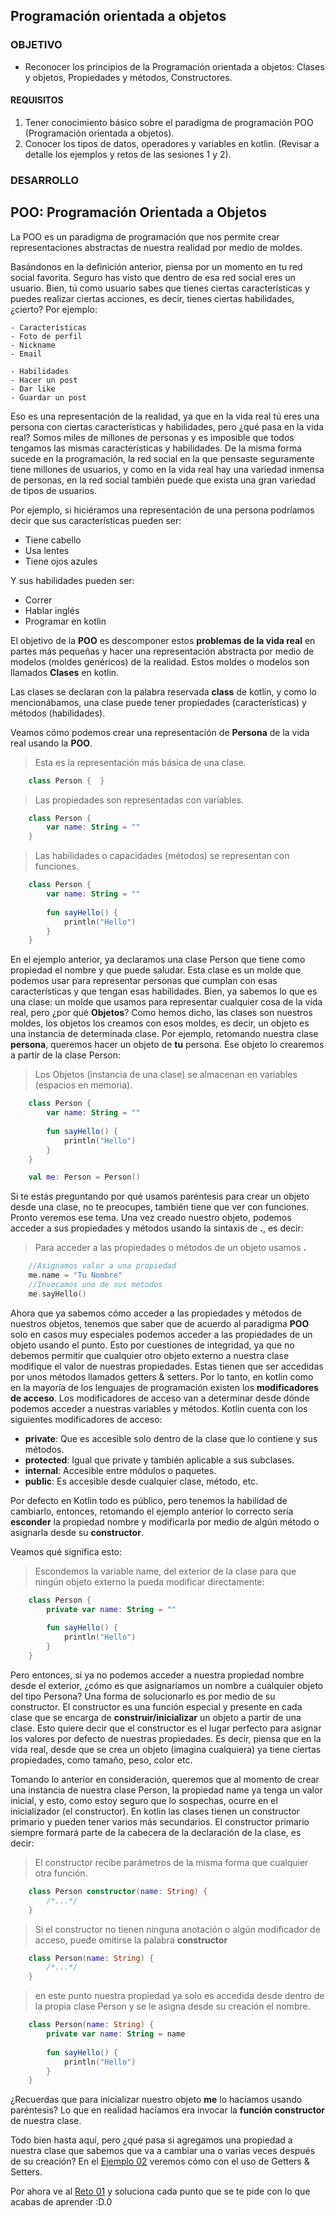 ## Programación orientada a objetos

### OBJETIVO

- Reconocer los principios de la Programación orientada a objetos: Clases y objetos, Propiedades y métodos, Constructores. 

#### REQUISITOS

1. Tener conocimiento básico sobre el paradigma de programación POO (Programación orientada a objetos).
2. Conocer los tipos de datos, operadores y variables en kotlin. (Revisar a detalle los ejemplos y retos de las sesiones 1 y 2). 

### DESARROLLO

## POO: Programación Orientada a Objetos

La POO es un paradigma de programación que nos permite crear representaciones abstractas de nuestra realidad por medio de moldes.

Basándonos en la definición anterior, piensa por un momento en tu red social favorita. Seguro has visto que dentro de esa red social eres un usuario. Bien, tú como usuario sabes que tienes ciertas características y puedes realizar ciertas acciones, es decir, tienes ciertas habilidades, ¿cierto?
Por ejemplo:

    - Características
    - Foto de perfil
    - Nickname
    - Email
    
    - Habilidades
    - Hacer un post
    - Dar like
    - Guardar un post

Eso es una representación de la realidad, ya que en la vida real tú eres una persona con ciertas características y habilidades, pero ¿qué pasa en la vida real? Somos miles de millones de personas y es imposible que todos tengamos las mismas características y habilidades. De la misma forma sucede en la programación, la red social en la que pensaste seguramente tiene millones de usuarios, y como en la vida real hay una variedad inmensa de personas, en la red social también puede que exista una gran variedad de tipos de usuarios.

Por ejemplo, si hiciéramos una representación de una persona podríamos decir que sus características pueden ser:
- Tiene cabello
- Usa lentes
- Tiene ojos azules

Y sus habilidades pueden ser: 

- Correr
- Hablar inglés
- Programar en kotlin

El objetivo de la **POO** es descomponer estos **problemas de la vida real** en partes más pequeñas y hacer una representación abstracta por medio de modelos (moldes genéricos) de la realidad. Estos moldes o modelos son llamados **Clases** en kotlin.

Las clases se declaran con la palabra reservada **class** de kotlin, y como lo mencionábamos, una clase puede tener propiedades (características) y métodos (habilidades).

Veamos cómo podemos crear una representación de **Persona** de la vida real usando la **POO**.

> Esta es la representación más básica de una clase.
```kotlin
    class Person {  }   
```
>Las propiedades son representadas con variables.
```kotlin
    class Person {
        var name: String = ""
    }
```
>Las habilidades o capacidades (métodos) se representan con funciones.
```kotlin
    class Person {
        var name: String = ""
        
        fun sayHello() {
            println("Hello")
        }
    }
```
En el ejemplo anterior, ya declaramos una clase Person que tiene como propiedad el nombre y que puede saludar. Esta clase es un molde que podemos usar para representar personas que cumplan con esas características y que tengan esas habilidades.
Bien, ya sabemos lo que es una clase: un molde que usamos para representar cualquier cosa de la vida real, pero ¿por qué **Objetos**?
Como hemos dicho, las clases son nuestros moldes, los objetos los creamos con esos moldes, es decir, un objeto es una instancia de determinada clase. Por ejemplo, retomando nuestra clase **persona**, queremos hacer un objeto de **tu** persona. Ese objeto lo crearemos a partir de la clase Person:
>Los Objetos (instancia de una clase) se almacenan en variables (espacios en memoria).
```kotlin
    class Person {
        var name: String = ""
        
        fun sayHello() {
            println("Hello")
        }
    }

    val me: Person = Person()
```
Si te estás preguntando por qué usamos paréntesis para crear un objeto desde una clase, no te preocupes, también tiene que ver con funciones. Pronto veremos ese tema.
Una vez creado nuestro objeto, podemos acceder a sus propiedades y métodos usando la sintaxis de **.**, es decir:
>Para acceder a las propiedades o métodos de un objeto usamos **.**
```kotlin
    //Asignamos valor a una propiedad
    me.name = "Tu Nombre"
    //Invocamos uno de sus metodos
    me.sayHello()
```
Ahora que ya sabemos cómo acceder a las propiedades y métodos de nuestros objetos, tenemos que saber que de acuerdo al paradigma **POO** solo en casos muy especiales podemos acceder a las propiedades de un objeto usando el punto. Esto por cuestiones de integridad, ya que no debemos permitir que cualquier otro objeto externo a nuestra clase modifique el valor de nuestras propiedades. Estas tienen que ser accedidas por unos métodos llamados getters & setters. Por lo tanto, en kotlin como en la mayoría de los lenguajes de programación existen los **modificadores de acceso**.
Los modificadores de acceso van a determinar desde dónde podemos acceder a nuestras variables y métodos. Kotlin cuenta con los siguientes modificadores de acceso:
- **private**: Que es accesible solo dentro de la clase que lo contiene y sus métodos.
- **protected**: Igual que private y también aplicable a sus subclases.
- **internal**: Accesible entre módulos o paquetes.
- **public**: Es accesible desde cualquier clase, método, etc.

Por defecto en Kotlin todo es público, pero tenemos la habilidad de cambiarlo, entonces, retomando el ejemplo anterior lo correcto sería **esconder** la propiedad nombre y modificarla por medio de algún método o asignarla desde su **constructor**. 

Veamos qué significa esto:
>Escondemos la variable name, del exterior de la clase para que ningún objeto externo la pueda modificar directamente:
```kotlin
    class Person {
        private var name: String = ""
        
        fun sayHello() {
            println("Hello")
        }
    }
```
Pero entonces, si ya no podemos acceder a nuestra propiedad nombre desde el exterior, ¿cómo es que asignaríamos un nombre a cualquier objeto del tipo Persona?
Una forma de solucionarlo es por medio de su constructor. El constructor es una función especial y presente en cada clase que se encarga de **construir/inicializar** un objeto a partir de una clase. Esto quiere decir que el constructor es el lugar perfecto para asignar los valores por defecto de nuestras propiedades. Es decir, piensa que en la vida real, desde que se crea un objeto (imagina cualquiera) ya tiene ciertas propiedades, como tamaño, peso, color etc.

Tomando lo anterior en consideración, queremos que al momento de crear una instancia de nuestra clase Person, la propiedad name ya tenga un valor inicial, y esto, como estoy seguro que lo sospechas, ocurre en el inicializador (el constructor).
En kotlin las clases tienen un constructor primario y pueden tener varios más secundarios. El constructor primario siempre formará parte de la cabecera de la declaración de la clase, es decir:
>El constructor recibe parámetros de la misma forma que cualquier otra función.
```kotlin
    class Person constructor(name: String) {
        /*...*/
    }   
```
>Si el constructor no tienen ninguna anotación o algún modificador de acceso, puede omitirse la palabra **constructor**
```kotlin
    class Person(name: String) {
        /*...*/
    }   
```
>en este punto nuestra propiedad ya solo es accedida desde dentro de la propia clase Person y se le asigna desde su creación el nombre.
```kotlin
    class Person(name: String) {
        private var name: String = name
        
        fun sayHello() {
            println("Hello")
        }
    }
```
¿Recuerdas que para inicializar nuestro objeto **me** lo hacíamos usando paréntesis? Lo que en realidad hacíamos era invocar la **función constructor** de nuestra clase.

Todo bien hasta aquí, pero ¿qué pasa si agregamos una propiedad a nuestra clase que sabemos que va a cambiar una o varias veces después de su creación? En el [Ejemplo 02](/../../tree/master/Sesion-03/Ejemplo-02/) veremos cómo con el uso de Getters & Setters. 

Por ahora ve al [Reto 01](/../../tree/master/Sesion-03/Reto-01/) y soluciona cada punto que se te pide con lo que acabas de aprender :D.0
